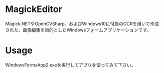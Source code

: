 # MagickEditor
Magick.NETやOpenCVSharp、およびWindows10に付属のOCRを用いて作成された、画像編集を目的としたWindowsフォームアプリケーションです。
# Usage
WindowsFormsApp2.exeを実行してアプリを使ってみて下さい。
